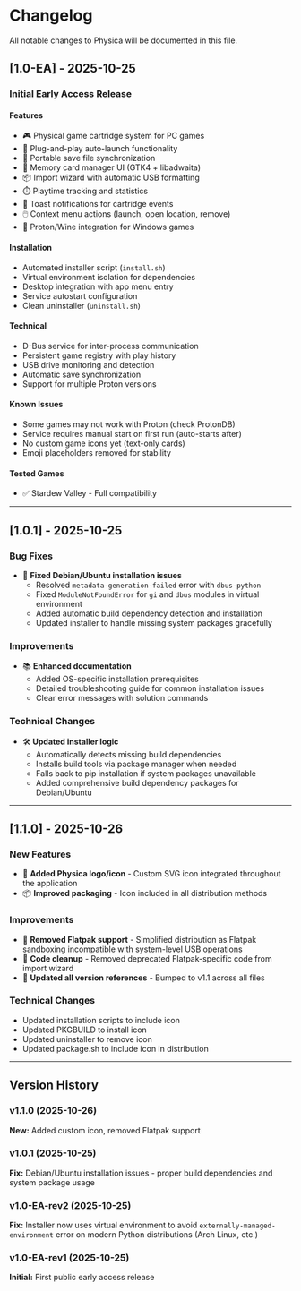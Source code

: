 # Changelog

All notable changes to Physica will be documented in this file.

## [1.0-EA] - 2025-10-25

### Initial Early Access Release

#### Features
- 🎮 Physical game cartridge system for PC games
- 🔌 Plug-and-play auto-launch functionality
- 💾 Portable save file synchronization
- 🎨 Memory card manager UI (GTK4 + libadwaita)
- 📦 Import wizard with automatic USB formatting
- ⏱️ Playtime tracking and statistics
- 🔔 Toast notifications for cartridge events
- 🖱️ Context menu actions (launch, open location, remove)
- 🐧 Proton/Wine integration for Windows games

#### Installation
- Automated installer script (`install.sh`)
- Virtual environment isolation for dependencies
- Desktop integration with app menu entry
- Service autostart configuration
- Clean uninstaller (`uninstall.sh`)

#### Technical
- D-Bus service for inter-process communication
- Persistent game registry with play history
- USB drive monitoring and detection
- Automatic save synchronization
- Support for multiple Proton versions

#### Known Issues
- Some games may not work with Proton (check ProtonDB)
- Service requires manual start on first run (auto-starts after)
- No custom game icons yet (text-only cards)
- Emoji placeholders removed for stability

#### Tested Games
- ✅ Stardew Valley - Full compatibility

---

## [1.0.1] - 2025-10-25

### Bug Fixes
- 🔧 **Fixed Debian/Ubuntu installation issues**
  - Resolved `metadata-generation-failed` error with `dbus-python`
  - Fixed `ModuleNotFoundError` for `gi` and `dbus` modules in virtual environment
  - Added automatic build dependency detection and installation
  - Updated installer to handle missing system packages gracefully

### Improvements
- 📚 **Enhanced documentation**
  - Added OS-specific installation prerequisites
  - Detailed troubleshooting guide for common installation issues
  - Clear error messages with solution commands

### Technical Changes
- 🛠️ **Updated installer logic**
  - Automatically detects missing build dependencies
  - Installs build tools via package manager when needed
  - Falls back to pip installation if system packages unavailable
  - Added comprehensive build dependency packages for Debian/Ubuntu

---

## [1.1.0] - 2025-10-26

### New Features
- 🎨 **Added Physica logo/icon** - Custom SVG icon integrated throughout the application
- 📦 **Improved packaging** - Icon included in all distribution methods

### Improvements
- 🔧 **Removed Flatpak support** - Simplified distribution as Flatpak sandboxing incompatible with system-level USB operations
- 🧹 **Code cleanup** - Removed deprecated Flatpak-specific code from import wizard
- 📝 **Updated all version references** - Bumped to v1.1 across all files

### Technical Changes
- Updated installation scripts to include icon
- Updated PKGBUILD to install icon
- Updated uninstaller to remove icon
- Updated package.sh to include icon in distribution

---

## Version History

### v1.1.0 (2025-10-26)
**New:** Added custom icon, removed Flatpak support

### v1.0.1 (2025-10-25)
**Fix:** Debian/Ubuntu installation issues - proper build dependencies and system package usage

### v1.0-EA-rev2 (2025-10-25)
**Fix:** Installer now uses virtual environment to avoid `externally-managed-environment` error on modern Python distributions (Arch Linux, etc.)

### v1.0-EA-rev1 (2025-10-25)
**Initial:** First public early access release

